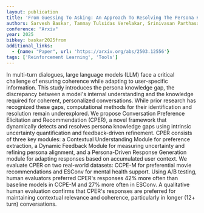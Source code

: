 ```yaml
---
layout: publication
title: 'From Guessing To Asking: An Approach To Resolving The Persona Knowledge Gap In Llms During Multi-turn Conversations'
authors: Sarvesh Baskar, Tanmay Tulsidas Verelakar, Srinivasan Parthasarathy, Manas Gaur
conference: "Arxiv"
year: 2025
bibkey: baskar2025from
additional_links:
  - {name: "Paper", url: 'https://arxiv.org/abs/2503.12556'}
tags: ['Reinforcement Learning', 'Tools']
---
```

In multi-turn dialogues, large language models (LLM) face a critical
challenge of ensuring coherence while adapting to user-specific information.
This study introduces the persona knowledge gap, the discrepancy between a
model's internal understanding and the knowledge required for coherent,
personalized conversations. While prior research has recognized these gaps,
computational methods for their identification and resolution remain
underexplored. We propose Conversation Preference Elicitation and
Recommendation (CPER), a novel framework that dynamically detects and resolves
persona knowledge gaps using intrinsic uncertainty quantification and
feedback-driven refinement. CPER consists of three key modules: a Contextual
Understanding Module for preference extraction, a Dynamic Feedback Module for
measuring uncertainty and refining persona alignment, and a Persona-Driven
Response Generation module for adapting responses based on accumulated user
context. We evaluate CPER on two real-world datasets: CCPE-M for preferential
movie recommendations and ESConv for mental health support. Using A/B testing,
human evaluators preferred CPER's responses 42% more often than baseline models
in CCPE-M and 27% more often in ESConv. A qualitative human evaluation confirms
that CPER's responses are preferred for maintaining contextual relevance and
coherence, particularly in longer (12+ turn) conversations.

